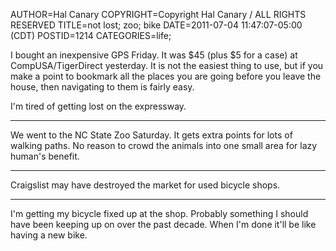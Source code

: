 AUTHOR=Hal Canary
COPYRIGHT=Copyright Hal Canary / ALL RIGHTS RESERVED
TITLE=not lost; zoo; bike
DATE=2011-07-04 11:47:07-05:00 (CDT)
POSTID=1214
CATEGORIES=life;

I bought an inexpensive GPS Friday. It was $45 (plus $5 for a case) at CompUSA/TigerDirect yesterday. It is not the easiest thing to use, but if you make a point to bookmark all the places you are going before you leave the house, then navigating to them is fairly easy.

I'm tired of getting lost on the expressway.

* * *

We went to the NC State Zoo Saturday. It gets extra points for lots of walking paths. No reason to crowd the animals into one small area for lazy human's benefit.

* * *

Craigslist may have destroyed the market for used bicycle shops.

* * *

I'm getting my bicycle fixed up at the shop. Probably something I should have been keeping up on over the past decade. When I'm done it'll be like having a new bike.

